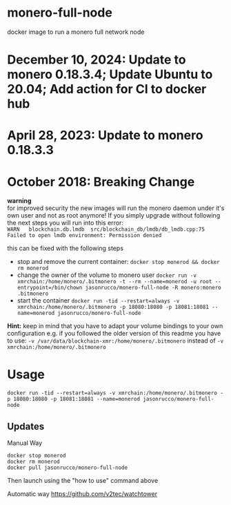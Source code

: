 # monero-full-node

docker image to run a monero full network node

# December 10, 2024: Update to monero 0.18.3.4;  Update Ubuntu to 20.04; Add action for CI to docker hub
# April 28, 2023: Update to monero 0.18.3.3

# October 2018: Breaking Change
**warning**  
for improved security the new images will run the monero daemon under it's own user and not as root anymore!
If you simply upgrade without following the next steps you will run into this error:  
`WARN 	blockchain.db.lmdb	src/blockchain_db/lmdb/db_lmdb.cpp:75	Failed to open lmdb environment: Permission denied`

this can be fixed with the following steps  

* stop and remove the current container: `docker stop monerod && docker rm monerod`
* change the owner of the volume to monero user `docker run -v xmrchain:/home/monero/.bitmonero -t --rm --name=monerod -u root --entrypoint=/bin/chown jasonrucco/monero-full-node -R monero:monero .bitmonero`
* start the container `docker run -tid --restart=always -v xmrchain:/home/monero/.bitmonero -p 18080:18080 -p 18081:18081 --name=monerod jasonrucco/monero-full-node`

**Hint:** keep in mind that you have to adapt your volume bindings to your own configuration e.g. if you followed the older version of this readme you have to use: `-v /var/data/blockchain-xmr:/home/monero/.bitmonero` instead of `-v xmrchain:/home/monero/.bitmonero`

# Usage

`docker run -tid --restart=always -v xmrchain:/home/monero/.bitmonero -p 18080:18080 -p 18081:18081 --name=monerod jasonrucco/monero-full-node`

## Updates
Manual Way
```
docker stop monerod
docker rm monerod
docker pull jasonrucco/monero-full-node
```
Then launch using the "how to use" command above

Automatic way
https://github.com/v2tec/watchtower


